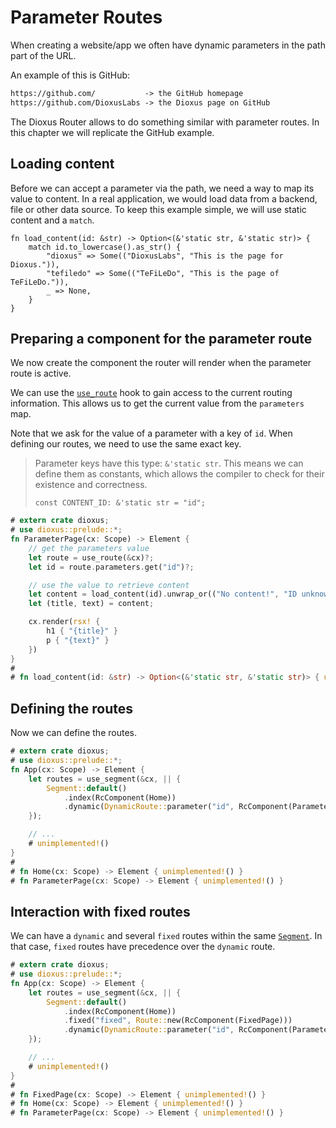 # Parameter Routes
When creating a website/app we often have dynamic parameters in the path part of
the URL.

An example of this is GitHub:
```txt
https://github.com/           -> the GitHub homepage
https://github.com/DioxusLabs -> the Dioxus page on GitHub
```

The Dioxus Router allows to do something similar with parameter routes. In this
chapter we will replicate the GitHub example.

## Loading content
Before we can accept a parameter via the path, we need a way to map its value to
content. In a real application, we would load data from a backend, file or other
data source. To keep this example simple, we will use static content and a
`match`.

```rust,no_run
fn load_content(id: &str) -> Option<(&'static str, &'static str)> {
    match id.to_lowercase().as_str() {
        "dioxus" => Some(("DioxusLabs", "This is the page for Dioxus.")),
        "tefiledo" => Some(("TeFiLeDo", "This is the page of TeFiLeDo.")),
        _ => None,
    }
}
```

## Preparing a component for the parameter route
We now create the component the router will render when the parameter route is
active.

We can use the [`use_route`] hook to gain access to the current routing
information. This allows us to get the current value from the `parameters` map.

Note that we ask for the value of a parameter with a key of `id`. When defining
our routes, we need to use the same exact key.

> Parameter keys have this type: `&'static str`. This means we can define them
> as constants, which allows the compiler to check for their existence and
> correctness.
>
> ```rust,no_run
> const CONTENT_ID: &'static str = "id";
> ```

```rust
# extern crate dioxus;
# use dioxus::prelude::*;
fn ParameterPage(cx: Scope) -> Element {
    // get the parameters value
    let route = use_route(&cx)?;
    let id = route.parameters.get("id")?;

    // use the value to retrieve content
    let content = load_content(id).unwrap_or(("No content!", "ID unknown"));
    let (title, text) = content;

    cx.render(rsx! {
        h1 { "{title}" }
        p { "{text}" }
    })
}
#
# fn load_content(id: &str) -> Option<(&'static str, &'static str)> { unimplemented!() }
```

## Defining the routes
Now we can define the routes.

```rust
# extern crate dioxus;
# use dioxus::prelude::*;
fn App(cx: Scope) -> Element {
    let routes = use_segment(&cx, || {
        Segment::default()
            .index(RcComponent(Home))
            .dynamic(DynamicRoute::parameter("id", RcComponent(ParameterPage)))
    });

    // ...
    # unimplemented!()
}
#
# fn Home(cx: Scope) -> Element { unimplemented!() }
# fn ParameterPage(cx: Scope) -> Element { unimplemented!() }
```

## Interaction with fixed routes
We can have a `dynamic` and several `fixed` routes within the same [`Segment`].
In that case, `fixed` routes have precedence over the `dynamic` route.

```rust
# extern crate dioxus;
# use dioxus::prelude::*;
fn App(cx: Scope) -> Element {
    let routes = use_segment(&cx, || {
        Segment::default()
            .index(RcComponent(Home))
            .fixed("fixed", Route::new(RcComponent(FixedPage)))
            .dynamic(DynamicRoute::parameter("id", RcComponent(ParameterPage)))
    });

    // ...
    # unimplemented!()
}
#
# fn FixedPage(cx: Scope) -> Element { unimplemented!() }
# fn Home(cx: Scope) -> Element { unimplemented!() }
# fn ParameterPage(cx: Scope) -> Element { unimplemented!() }
```

[gh]: https://github.com
[ghdl]: https://github.com/DioxusLabs
[`Segment`]: https://docs.rs/dioxus-router/latest/dioxus_router/route_definition/struct.Segment.html
[`use_route`]: https://docs.rs/dioxus-router/latest/dioxus_router/hooks/fn.use_route.html
